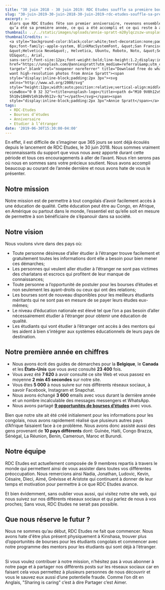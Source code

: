 ```yaml
---
title: "30 juin 2018 - 30 juin 2019: RDC Etudes souffle sa première bougie \U0001F382\U0001F382"
slug: "30-juin-2019-30-juin-2018-30-juin-2019-rdc-etudes-souffle-sa-premiere-bougie"
excerpt: >-
  Alors que RDC Etudes fête son premier anniversaire, revenons ensemble sur ce
  qu’a été sa première année, ce qui a été accompli et ce qui reste à améliorer.
thumbnail: ../../static/images/uploads/annie-spratt-m20ylqczszw-unsplash.jpg
thumbnailCredits: >-
  <a style="background-color:black;color:white;text-decoration:none;padding:4px
  6px;font-family:-apple-system, BlinkMacSystemFont, &quot;San Francisco&quot;,
  &quot;Helvetica Neue&quot;, Helvetica, Ubuntu, Roboto, Noto, &quot;Segoe
  UI&quot;, Arial,
  sans-serif;font-size:12px;font-weight:bold;line-height:1.2;display:inline-block;border-radius:3px"
  href="https://unsplash.com/@anniespratt?utm_medium=referral&amp;utm_campaign=photographer-credit&amp;utm_content=creditBadge"
  target="_blank" rel="noopener noreferrer" title="Download free do whatever you
  want high-resolution photos from Annie Spratt"><span
  style="display:inline-block;padding:2px 3px"><svg
  xmlns="http://www.w3.org/2000/svg"
  style="height:12px;width:auto;position:relative;vertical-align:middle;top:-2px;fill:white"
  viewBox="0 0 32 32"><title>unsplash-logo</title><path d="M10 9V0h12v9H10zm12
  5h10v18H0V14h10v9h12v-9z"></path></svg></span><span
  style="display:inline-block;padding:2px 3px">Annie Spratt</span></a>
tags:
  - RDC-Etudes
  - Bourses d’études
  - Anniversaire
  - Etudier à l’étranger
date: '2019-06-30T15:30:00-04:00'
---
```

En effet, il est difficile de s’imaginer que 365 jours se sont déjà écoulés depuis le lancement de RDC Etudes, le 30 juin 2018. Nous sommes vraiment reconnaissants du support que vous nous avez apporté durant cette période et tous ces encouragements à aller de l’avant. Nous n’en serons pas où nous en sommes sans votre précieux soutient. Nous avons accompli beaucoup au courant de l’année dernière et nous avons hate de vous le présenter.

## Notre mission

Notre mission est de permettre à tout congolais d’avoir facilement accès à une éducation de qualité. Cette éducation peut être au Congo, en Afrique, en Amérique ou partout dans le monde, l’essentiel est qu’elle soit en mesure de permettre à son bénéficiaire de s’épanouir dans sa société.

## Notre vision

Nous voulons vivre dans des pays où:

* Toute personne désireuse d’aller étudier à l’étranger trouve facilement et gratuitement toutes les informations dont elle a besoin pour bien mener ces démarches;
* Les personnes qui veulent aller étudier à l’étranger ne sont pas victimes des charlatans et escrocs qui profitent de leur manque de connaissances;
* Toute personne a l’opportunité de postuler pour les bourses d’études et non seulement les ayant-droits ou ceux qui ont des relations;
* Les bourses sont de nouveau disponibles pour les meilleurs étudiants méritants qui ne sont pas en mesure de se payer leurs études eux-mêmes;
* Le niveau d’éducation nationale est élevé tel que l’on a pas besoin d’aller nécessairement étudier à l’étranger pour obtenir une éducation de qualité.
* Les étudiants qui vont étudier à l’étranger ont accès à des mentors qui les aident à bien s’intégrer aux systèmes éducationnels de leurs pays de destination.

## Notre première année en chiffres

* Nous avons écrit des guides de démarches pour la **Belgique**, le **Canada** et les **États-Unis** que vous avez consulté **23 400** fois. 
* Vous avez été **7 620** à avoir consulté ce site Web et vous passez en moyenne **2 min 45 secondes** sur notre site.
* Vous êtes **5 000** à nous suivre sur nos différents réseaux sociaux, à savoir Facebook, Instagram et Snapchat.
* Nous avons échangé **3 600** emails avec vous durant la dernière année et un nombre incalculable des messages messengers et WhatsApp.
* Nous avons partagé [**9 opportunités de bourses d’études**](/articles) avec vous.

Bien que notre site ait été créé initialement pour les informations pour les congolais, nous avons rapidement réalisé que plusieurs autres pays d’Afrique faisaient face à ce problème. Nous avons donc assisté aussi des gens provenant de **10 pays différents** dont: Guinée, Haiti, Congo Brazza, Sénégal, La Réunion, Benin, Cameroun, Maroc et Burundi.

## Notre équipe

RDC Etudes est actuellement composée de 9 membres repartis à travers le monde qui permettent ainsi de vous assister dans toutes vos différentes préoccupation. Nous remercions ainsi Nadia, Jonathan, Ludovic, Kevin, Césaire, Dieci, Aimé, Grévisse et Aristote qui continuent à donner de leur temps et motivation pour permettre à ce que RDC Etudes avance.

Et bien évidemment, sans oublier vous aussi, qui visitez notre site web, qui nous suivez sur nos différents réseaux sociaux et qui parlez de nous à vos proches; Sans vous, RDC Etudes ne serait pas possible.

## Que nous réserve le futur ?

Nous ne sommes qu’au début, RDC Etudes ne fait que commencer. Nous avons hate d'être plus présent physiquement à Kinshasa, trouver plus d’opportunités de bourses pour les étudiants congolais et commencer avec notre programme des mentors pour les étudiants qui sont déjà à l’étranger.

\
Si vous voulez contribuer à notre mission, n’hésitez pas à vous abonner à notre page et à partager nos différents posts sur les réseaux sociaux car en faisant cela vous permettez à plusieurs personnes de nous découvrir et vous le sauvez eux aussi d’une potentielle fraude. Comme l’on dit en Anglais, "Sharing is caring" c’est à dire Partager c’est Aimer.
